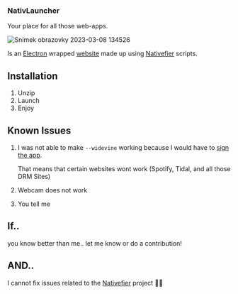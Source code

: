 ### NativLauncher
 Your place for all those web-apps.

![Snímek obrazovky 2023-03-08 134526](https://user-images.githubusercontent.com/82129251/223718749-12636d1f-e284-44b0-82d2-1adac28fb82d.png)

 Is an [Electron](https://www.electronjs.org/) wrapped [website](https://ryslavyvaclav.github.io/NativLauncher-web/) made up using [Nativefier](https://github.com/nativefier/nativefier/) scripts.
 
## Installation
1. Unzip
2. Launch
3. Enjoy

## Known Issues
1. I was not able to make `--widevine` working because I would have to [sign the app](https://github.com/nativefier/nativefier/issues/1147#issuecomment-828750362).
   
   That means that certain websites wont work (Spotify, Tidal, and all those DRM Sites)
2. Webcam does not work
3. You tell me

## If..
you know better than me.. let me know or do a contribution! 

## AND..
I cannot fix issues related to the [Nativefier](https://github.com/nativefier/nativefier/) project 😵‍💫
